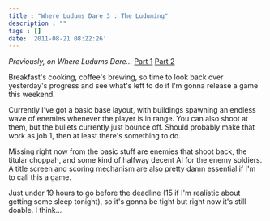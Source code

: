 ```yaml
---
title : "Where Ludums Dare 3 : The Luduming"
description : ""
tags : []
date: '2011-08-21 08:22:26'
---
```


_Previously, on Where Ludums Dare..._
[Part 1](/2011/08/19/where-ludums-dare)
[Part 2](/2011/08/20/where-ludums-dare-part-deux)


Breakfast's cooking, coffee's brewing, so time to look back over yesterday's progress and see what's left to do if I'm gonna release a game this weekend.

Currently I've got a basic base layout, with buildings spawning an endless wave of enemies whenever the player is in range. You can also shoot at them, but the bullets currently just bounce off. Should probably make that work as job 1, then at  least there's something to do.

Missing right now from the basic stuff are enemies that shoot back, the titular choppah, and some kind of halfway decent AI for the enemy soldiers. A title screen and scoring mechanism are also pretty damn essential if I'm to call this a game.

Just under 19 hours to go before the deadline (15 if I'm realistic about getting some sleep tonight), so it's gonna be tight but right now it's still doable. I think...

<!--more-->
